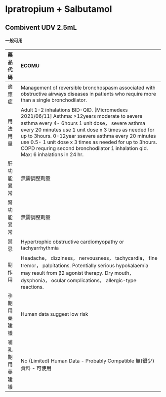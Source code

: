 # Ipratropium + Salbutamol

## Combivent UDV 2.5mL

#### 一般可用

| 藥品代碼       | ECOMU                                                                                                                                                                                                                                                                                                                                                                                                        |
|:---------------|:-------------------------------------------------------------------------------------------------------------------------------------------------------------------------------------------------------------------------------------------------------------------------------------------------------------------------------------------------------------------------------------------------------------|
| 適應症         | Management of reversible bronchospasm associated with obstructive airways diseases in patients who require more than a single bronchodilator.                                                                                                                                                                                                                                                                |
| 用法用量       | Adult 1-2 inhalations BID-QID. [Micromedexs 2021/06/11] Asthma: >12years moderate to severe asthma every 4- 6hours 1 unit dose， severe asthma every 20 minutes use 1 unit dose x 3 times as needed for up to 3hours. 0-12year ssevere asthma every 20 minutes use 0.5- 1 unit dose x 3 times as needed for up to 3hours. COPD requring second bronchodilator 1 inhalation qid. Max: 6 inhalations in 24 hr. |
| 肝功能異常     | 無需調整劑量                                                                                                                                                                                                                                                                                                                                                                                                 |
| 腎功能異常     | 無需調整劑量                                                                                                                                                                                                                                                                                                                                                                                                 |
| 禁忌           | Hypertrophic obstructive cardiomyopathy or tachyarrhythmia                                                                                                                                                                                                                                                                                                                                                   |
| 副作用         | Headache， dizziness， nervousness， tachycardia， fine tremor， palpitations. Potentially serious hypokalaemia may result from β2 agonist therapy. Dry mouth， dysphonia， ocular complications， allergic-type reactions.                                                                                                                                                                                  |
| 孕期用藥建議   | Human data suggest low risk                                                                                                                                                                                                                                                                                                                                                                                  |
| 哺乳期用藥建議 | No (Limited) Human Data - Probably Compatible 無(很少)資料 - 可使用                                                                                                                                                                                                                                                                                                                                          |

